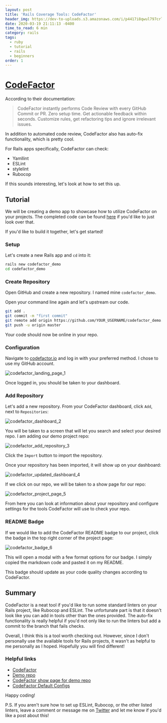 ```yaml
---
layout: post
title: 'Rails Coverage Tools: CodeFactor'
header_img: https://dev-to-uploads.s3.amazonaws.com/i/p4417i8qwul797crls6p.jpg
date: 2020-03-19 21:11:13 -0400
time_to_read: 6 min
category: rails
tags:
  - ruby
  - tutorial
  - rails
  - beginners
order: 1
---
```


# [CodeFactor](https://codefactor.io)

According to their documentation:

> CodeFactor instantly performs Code Review with every GitHub Commit or PR. Zero setup time. Get actionable feedback within seconds. Customize rules, get refactoring tips and ignore irrelevant issues.

In addition to automated code review, CodeFactor also has auto-fix functionality, which is pretty cool.

For Rails apps specifically, CodeFactor can check:

- Yamllint
- ESLint
- stylelint
- Rubocop

If this sounds interesting, let's look at how to set this up.

## Tutorial

We will be creating a demo app to showcase how to utilize CodeFactor on your projects. The completed code can be found [here](https://github.com/andrewmcodes/codefactor_demo) if you'd like to just look over that.

If you'd like to build it together, let's get started!

### Setup

Let's create a new Rails app and `cd` into it:

```sh
rails new codefactor_demo
cd codefactor_demo
```

### Create Repository

Open GitHub and create a new repository. I named mine `codefactor_demo`.

Open your command line again and let's upstream our code.

```sh
git add .
git commit -m "first commit"
git remote add origin https://github.com/YOUR_USERNAME/codefactor_demo.git
git push -u origin master
```

Your code should now be online in your repo.

### Configuration

Navigate to [codefactor.io](codefactor.io) and log in with your preferred method. I chose to use my GitHub account.

![codefactor_landing_page_1](https://dev-to-uploads.s3.amazonaws.com/i/kpmyaynxl27u2wj7m0c8.jpg)

Once logged in, you should be taken to your dashboard.

### Add Repository

Let's add a new repository. From your CodeFactor dashboard, click `Add`, next to `Repositories`:

![codefactor_dashboard_2](https://dev-to-uploads.s3.amazonaws.com/i/sjzxqhdmb7y02xask5n4.jpg)

You will be taken to a screen that will let you search and select your desired repo. I am adding our demo project repo:

![codefactor_add_repository_3](https://dev-to-uploads.s3.amazonaws.com/i/mco0bzqakhopqvknbtng.jpg)

Click the `Import` button to import the repository.

Once your repository has been imported, it will show up on your dashboard:

![codefactor_updated_dashboard_4](https://dev-to-uploads.s3.amazonaws.com/i/qla2wc05dejze7zx0olp.jpg)

If we click on our repo, we will be taken to a show page for our repo:

![codefactor_project_page_5](https://dev-to-uploads.s3.amazonaws.com/i/4z3mam2v9268hv5jpgng.jpg)

From here you can look at information about your repository and configure settings for the tools CodeFactor will use to check your repo.

### README Badge

If we would like to add the CodeFactor README badge to our project, click the badge in the top right corner of the project page:

![codefactor_badge_6](https://dev-to-uploads.s3.amazonaws.com/i/1ucwzj36wn04cbj9ap0s.jpg)

This will open a modal with a few format options for our badge. I simply copied the markdown code and pasted it on my README.

This badge should update as your code quality changes according to CodeFactor.

## Summary

CodeFactor is a neat tool if you'd like to run some standard linters on your Rails project, like Rubocop and ESLint. The unfortunate part is that it doesn't look like you can add in tools other than the ones provided. The auto-fix functionality is really helpful if you'd not only like to run the linters but add a commit to the branch that fails checks.

Overall, I think this is a tool worth checking out. However, since I don't personally use the available tools for Rails projects, it wasn't as helpful to me personally as I hoped. Hopefully you will find different!

### Helpful links

- [CodeFactor](https://www.codefactor.io)
- [Demo repo](https://github.com/andrewmcodes/codefactor_demo)
- [CodeFactor show page for demo repo](https://www.codefactor.io/repository/github/andrewmcodes/codefactor_demo)
- [CodeFactor Default Configs](https://github.com/codefactor-io/default-configs)

Happy coding!

P.S. If you aren't sure how to set up ESLint, Rubocop, or the other listed linters, leave a comment or message me on [Twitter](https://twitter.com/andrewmcodes) and let me know if you'd like a post about this!
